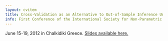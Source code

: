 ```yaml
---
layout: cvitem
title: Cross-Validation as an Alternative to Out-of-Sample Inference Under Instability
info: First Conference of the International Society for Non-Parametric Statistics, June 2012
---
```

June 15-19, 2012 in Chalkidiki Greece. [Slides available here.](/talks/slides/2012-05-19-isnps-greece.pdf)